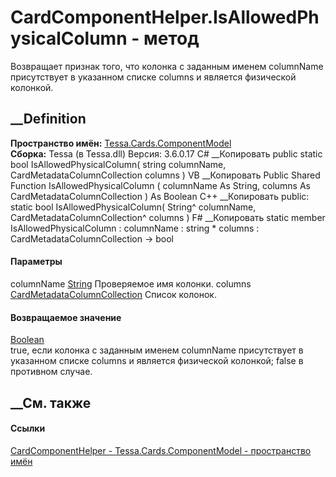 # CardComponentHelper.IsAllowedPhysicalColumn - метод
Возвращает признак того, что колонка с заданным именем columnName присутствует
в указанном списке columns и является физической колонкой.
## __Definition
 **Пространство имён:**
[Tessa.Cards.ComponentModel](N_Tessa_Cards_ComponentModel.htm)  
 **Сборка:** Tessa (в Tessa.dll) Версия: 3.6.0.17
C# __Копировать
     public static bool IsAllowedPhysicalColumn(
    	string columnName,
    	CardMetadataColumnCollection columns
    )
VB __Копировать
     Public Shared Function IsAllowedPhysicalColumn ( 
    	columnName As String,
    	columns As CardMetadataColumnCollection
    ) As Boolean
C++ __Копировать
     public:
    static bool IsAllowedPhysicalColumn(
    	String^ columnName, 
    	CardMetadataColumnCollection^ columns
    )
F# __Копировать
     static member IsAllowedPhysicalColumn : 
            columnName : string * 
            columns : CardMetadataColumnCollection -> bool 
#### Параметры
columnName [String](https://learn.microsoft.com/dotnet/api/system.string)
    Проверяемое имя колонки.
columns
[CardMetadataColumnCollection](T_Tessa_Cards_Metadata_CardMetadataColumnCollection.htm)
    Список колонок.
#### Возвращаемое значение
[Boolean](https://learn.microsoft.com/dotnet/api/system.boolean)  
true, если колонка с заданным именем columnName присутствует в указанном
списке columns и является физической колонкой; false в противном случае.
## __См. также
#### Ссылки
[CardComponentHelper - ](T_Tessa_Cards_ComponentModel_CardComponentHelper.htm)
[Tessa.Cards.ComponentModel - пространство
имён](N_Tessa_Cards_ComponentModel.htm)
